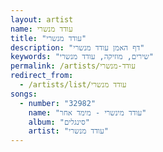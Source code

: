 ```yaml
---
layout: artist
name: עודד מנשרי
title: "עודד מנשרי"
description: "דף האמן עודד מנשרי"
keywords: "שירים, מוזיקה, עודד מנשרי"
permalink: /artists/עודד-מנשרי
redirect_from:
  - /artists/list/עודד מנשרי
songs:
  - number: "32982"
    name: "עודד מינשרי - מימד אחר"
    album: "סינגלים"
    artist: "עודד מנשרי"
---
```

